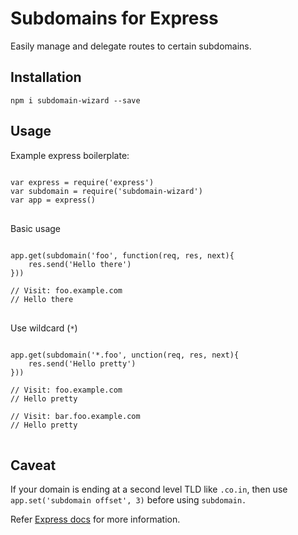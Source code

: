 # Subdomains for Express
Easily manage and delegate routes to certain subdomains.
## Installation
`npm i subdomain-wizard --save`

## Usage
Example express boilerplate:

<pre>
<code>
var express = require('express')
var subdomain = require('subdomain-wizard')
var app = express() 
</code>
</pre>

Basic usage

<pre>
<code>
app.get(subdomain('foo', function(req, res, next){
    res.send('Hello there')
}))

// Visit: foo.example.com
// Hello there
</code>
</pre>

Use wildcard (`*`)

<pre>
<code>
app.get(subdomain('*.foo', unction(req, res, next){
    res.send('Hello pretty')
}))

// Visit: foo.example.com
// Hello pretty

// Visit: bar.foo.example.com
// Hello pretty
</code>
</pre>

## Caveat
If your domain is ending at a second level TLD like `.co.in`, then use `app.set('subdomain offset', 3)` before using `subdomain.`

Refer [Express docs](https://expressjs.com/en/api.html#req.subdomains) for more information.
